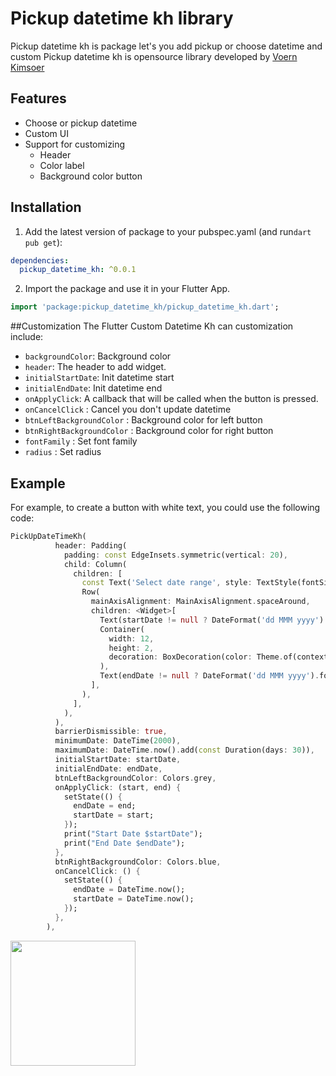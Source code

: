 # Pickup datetime kh library

Pickup datetime kh is package let's you add pickup or choose datetime and custom
Pickup datetime kh is opensource library developed by  <a href="https://kimsoer.site/">Voern Kimsoer</a>

## Features

- Choose or pickup datetime
- Custom UI
- Support for customizing
    - Header
    - Color label
    - Background color button

## Installation

1. Add the latest version of package to your pubspec.yaml (and run`dart pub get`):
```yaml
dependencies:
  pickup_datetime_kh: ^0.0.1
```
2. Import the package and use it in your Flutter App.
```dart
import 'package:pickup_datetime_kh/pickup_datetime_kh.dart';
```

##Customization
The Flutter Custom Datetime Kh can customization include:
- `backgroundColor`: Background color
- `header`: The header to add widget.
- `initialStartDate`: Init datetime start
- `initialEndDate`: Init datetime end
- `onApplyClick`: A callback that will be called when the button is pressed.
- `onCancelClick` : Cancel you don't update datetime
- `btnLeftBackgroundColor` : Background color for left button
- `btnRightBackgroundColor` : Background color for right button
- `fontFamily` : Set font family
- `radius` : Set radius


## Example
For example, to create a button with white text, you could use the following code:

```dart
PickUpDateTimeKh(
          header: Padding(
            padding: const EdgeInsets.symmetric(vertical: 20),
            child: Column(
              children: [
                const Text('Select date range', style: TextStyle(fontSize: 14)),
                Row(
                  mainAxisAlignment: MainAxisAlignment.spaceAround,
                  children: <Widget>[
                    Text(startDate != null ? DateFormat('dd MMM yyyy').format(startDate!) : 'Start', style: const TextStyle(fontSize: 18)),
                    Container(
                      width: 12,
                      height: 2,
                      decoration: BoxDecoration(color: Theme.of(context).iconTheme.color),
                    ),
                    Text(endDate != null ? DateFormat('dd MMM yyyy').format(endDate!) : 'End', style: const TextStyle(fontSize: 18))
                  ],
                ),
              ],
            ),
          ),
          barrierDismissible: true,
          minimumDate: DateTime(2000),
          maximumDate: DateTime.now().add(const Duration(days: 30)),
          initialStartDate: startDate,
          initialEndDate: endDate,
          btnLeftBackgroundColor: Colors.grey,
          onApplyClick: (start, end) {
            setState(() {
              endDate = end;
              startDate = start;
            });
            print("Start Date $startDate");
            print("End Date $endDate");
          },
          btnRightBackgroundColor: Colors.blue,
          onCancelClick: () {
            setState(() {
              endDate = DateTime.now();
              startDate = DateTime.now();
            });
          },
        ),
```
<img src="https://github.com/chhumsovann/pickup_datetime_kh/blob/main/sample_image/sample.jpg"  width="200"/>

